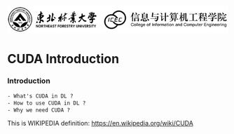 <img src="/pics/logo.png" width="950px"> 


# CUDA Introduction

### Introduction
    - What's CUDA in DL ?
    - How to use CUDA in DL ?
    - Why we need CUDA ?

This is WIKIPEDIA  definition: https://en.wikipedia.org/wiki/CUDA






